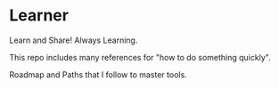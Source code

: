 # Learner
 Learn and Share! Always Learning.

This repo includes many references for "how to do something quickly".

Roadmap and Paths that I follow to master tools.
